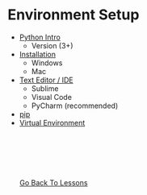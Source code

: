  # Environment Setup
 * [Python Intro](lesson01-environment-setup#what-is-python)
    * Version (3+)
* [Installation](lesson01-environment-setup#installing-python)
    * Windows
    * Mac
* [Text Editor / IDE](lesson01-environment-setup#text-editor--ide)
    * Sublime
    * Visual Code
    * PyCharm (recommended)
* [pip](lesson01-environment-setup#pip)
* [Virtual Environment](lesson01-environment-setup#virtual-environment)
\
\
\
\
\
\
\
[Go Back To Lessons](../../lessons#python-lessons)